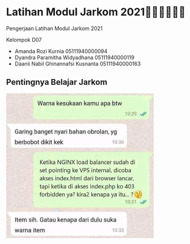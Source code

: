 # Latihan Modul Jarkom 2021👩🏻‍💻👨🏻‍💻
Pengerjaan Latihan Modul Jarkom 2021 <br>

Kelompok D07
* Amanda Rozi Kurnia 05111940000094
* Dyandra Paramitha Widyadhana 05111940000119
* Daanii Nabil Ghinannafsi Kusnanta 05111940000163

## Pentingnya Belajar Jarkom
<img src="img/intermezzo.jpg" alt="intermezzo rek" width="400">
